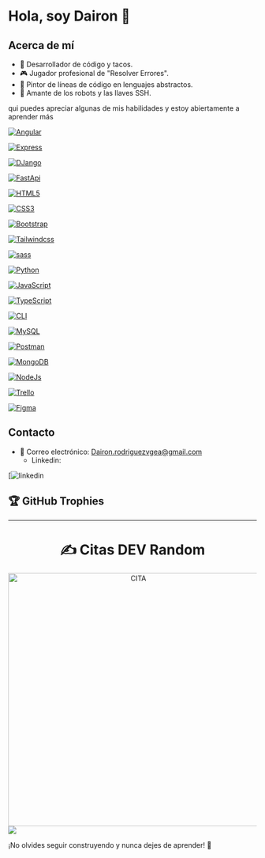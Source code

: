 # Hola, soy Dairon 🖖

## Acerca de mí
- 🌮 Desarrollador de código y tacos.
- 🎮 Jugador profesional de "Resolver Errores".
- 🎨 Pintor de líneas de código en lenguajes abstractos.
- 🤖 Amante de los robots y las llaves SSH.

qui puedes apreciar algunas de  mis habilidades y estoy abiertamente a aprender más

[![Angular](https://img.shields.io/badge/Angular-black?style=for-the-badge&logo=Angular)](https://github.com/TheLostHeaven)


[![Express](https://img.shields.io/badge/Express-black?style=for-the-badge&logo=Express)](https://github.com/TheLostHeaven)


[![DJango](https://img.shields.io/badge/DJango-black?style=for-the-badge&logo=DJango)](https://github.com/TheLostHeaven)


[![FastApi](https://img.shields.io/badge/FastApi-black?style=for-the-badge&logo=FastApi)](https://github.com/TheLostHeaven)


[![HTML5](https://img.shields.io/badge/HTML5-black?style=for-the-badge&logo=HTML5)](https://github.com/TheLostHeaven)

[![CSS3](https://img.shields.io/badge/CSS3-black?style=for-the-badge&logo=CSS3)](https://github.com/TheLostHeaven)

[![Bootstrap](https://img.shields.io/badge/Bootstrap-black?style=for-the-badge&logo=Bootstrap)](https://github.com/TheLostHeaven)

[![Tailwindcss](https://img.shields.io/badge/Tailwind-black?style=for-the-badge&logo=Tailwindcss)](https://github.com/TheLostHeaven)

[![sass](https://img.shields.io/badge/sass-black?style=for-the-badge&logo=sass)](https://github.com/TheLostHeaven)

 [![Python](https://img.shields.io/badge/python-black?style=for-the-badge&logo=python)](https://github.com/TheLostHeaven)

[![JavaScript](https://img.shields.io/badge/JavaScript-black?style=for-the-badge&logo=JavaScript)](https://github.com/TheLostHeaven)

[![TypeScript](https://img.shields.io/badge/TypeScript-black?style=for-the-badge&logo=TypeScript)](https://github.com/TheLostHeaven)

[![CLI](https://img.shields.io/badge/CLI-black?style=for-the-badge&logo=CLI)](https://github.com/TheLostHeaven)

[![MySQL](https://img.shields.io/badge/MySQL-black?style=for-the-badge&logo=MySQL)](https://github.com/TheLostHeaven)

[![Postman](https://img.shields.io/badge/Postman-black?style=for-the-badge&logo=Postman)](https://github.com/TheLostHeaven)

[![MongoDB](https://img.shields.io/badge/MongoDB-black?style=for-the-badge&logo=MongoDB)](https://github.com/TheLostHeaven)

[![NodeJs](https://img.shields.io/badge/NodeJs-black?style=for-the-badge&logo=Node.Js)](https://github.com/TheLostHeaven)

[![Trello](https://img.shields.io/badge/Trello-black?style=for-the-badge&logo=Trello)](https://github.com/TheLostHeaven)

[![Figma](https://img.shields.io/badge/Figma-black?style=for-the-badge&logo=Figma)](https://github.com/TheLostHeaven)



## Contacto
- 📧 Correo electrónico: Dairon.rodriguezvgea@gmail.com
  - Linkedin:

[![linkedin](https://www.linkedin.com/in/dairon-rodriguez-a3615628b/)

## 🏆 GitHub Trophies



<hr>
<h1 align="center">✍️ Citas DEV Random</h1>

<div align="center">
<img src="https://avatars.githubusercontent.com/u/131011899?s=400&u=05a55d8a7f73a4b1b716e25aa278a3eceeeca5f5&v=4" width="512px" alt="CITA"/>
</div>


<a href="https://github.com/TheLostHeaven/TheLostHeaven/graphs/contributors">
  <img src="[https://contrib.rocks/image?repo=TheLostHeaven/TheLostHeaven](https://avatars.githubusercontent.com/u/131011899?s=400&u=05a55d8a7f73a4b1b716e25aa278a3eceeeca5f5&v=4)https://avatars.githubusercontent.com/u/131011899?s=400&u=05a55d8a7f73a4b1b716e25aa278a3eceeeca5f5&v=4"/>
</a>



¡No olvides seguir construyendo y nunca dejes de aprender! 🚀
